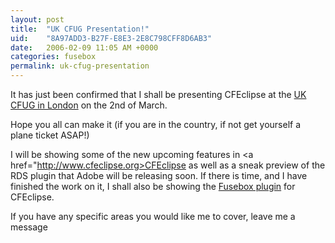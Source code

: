 ```yaml
---
layout: post
title:  "UK CFUG Presentation!"
uid:	"8A97ADD3-B27F-E8E3-2E8C798CFF8D6AB3"
date:   2006-02-09 11:05 AM +0000
categories: fusebox
permalink: uk-cfug-presentation
---
```

It has just been confirmed that I shall be presenting CFEclipse at the <a href="http://www.ukcfug.org/index.cfm?objectid=4F39C57C-F1FF-921E-1E8846DB6D44FE3E">UK CFUG in London</a> on the 2nd of March.

Hope you all can make it (if you are in the country, if not get yourself a plane ticket ASAP!) 

I will be showing some of the new upcoming features in <a href="http://www.cfeclipse.org>CFEclipse</a> as well as a sneak preview of the RDS plugin that Adobe will be releasing soon. If there is time, and I have finished the work on it, I shall also be showing the <a href="http://cfopen.org/projects/fusebox3cfe/">Fusebox plugin</a> for CFEclipse.

If you have any specific areas you would like me to cover, leave me a message